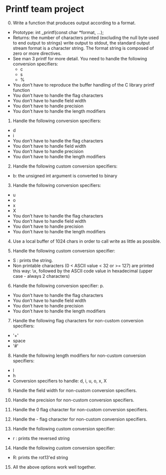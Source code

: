 # Printf team project

0. Write a function that produces output according to a format.

* Prototype: int _printf(const char *format, ...);
* Returns: the number of characters printed (excluding the null byte used to end output to strings)
  write output to stdout, the standard output stream
  format is a character string. The format string is composed of zero or more directives. 
* See man 3 printf for more detail. You need to handle the following conversion specifiers:
  * c
  * s
  * %
* You don’t have to reproduce the buffer handling of the C library printf function
* You don’t have to handle the flag characters
* You don’t have to handle field width
* You don’t have to handle precision
* You don’t have to handle the length modifiers

1. Handle the following conversion specifiers:

  * d
  * i
* You don’t have to handle the flag characters
* You don’t have to handle field width
* You don’t have to handle precision
* You don’t have to handle the length modifiers

2. Handle the following custom conversion specifiers:

* b: the unsigned int argument is converted to binary

3. Handle the following conversion specifiers:

  * u
  * o
  * x
  * X
* You don’t have to handle the flag characters
* You don’t have to handle field width
* You don’t have to handle precision
* You don’t have to handle the length modifiers

4. Use a local buffer of 1024 chars in order to call write as little as possible.

5. Handle the following custom conversion specifier:

* S : prints the string.
* Non printable characters (0 < ASCII value < 32 or >= 127) are printed this way: \x, followed by the ASCII code value in hexadecimal (upper case - always 2 characters)

6. Handle the following conversion specifier: p.

* You don’t have to handle the flag characters
* You don’t have to handle field width
* You don’t have to handle precision
* You don’t have to handle the length modifiers

7. Handle the following flag characters for non-custom conversion specifiers:

* '+'
* space
* '#'

8. Handle the following length modifiers for non-custom conversion specifiers:

 * l
 * h
* Conversion specifiers to handle: d, i, u, o, x, X

9. Handle the field width for non-custom conversion specifiers.

10. Handle the precision for non-custom conversion specifiers.

11. Handle the 0 flag character for non-custom conversion specifiers.

12. Handle the - flag character for non-custom conversion specifiers.

13. Handle the following custom conversion specifier:

* r : prints the reversed string

14. Handle the following custom conversion specifier:

* R: prints the rot13'ed string

15.  All the above options work well together.
